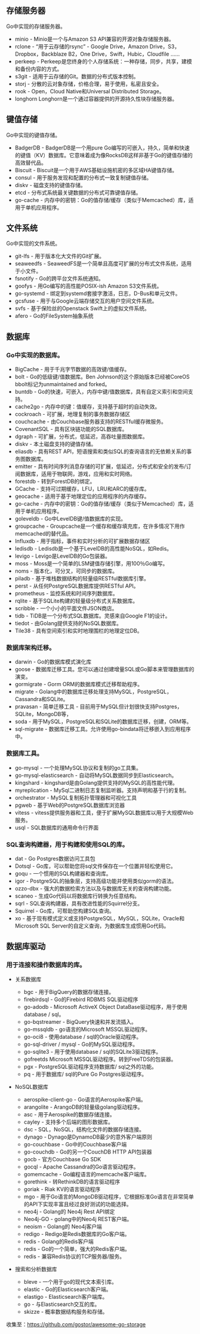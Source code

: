 ## 存储服务器
Go中实现的存储服务器。
- minio - Minio是一个与Amazon S3 API兼容的开源对象存储服务器。
- rclone - “用于云存储的rsync” - Google Drive，Amazon Drive，S3，Dropbox，Backblaze B2，One Drive，Swift，Hubic，Cloudfile ......
- perkeep - Perkeep是您终身的个人存储系统：一种存储，同步，共享，建模和备份内容的方式。
- s3git - 适用于云存储的Git。数据的分布式版本控制。
- storj - 分散的云对象存储，价格合理，易于使用，私密且安全。
- rook - Open，Cloud Native和Universal Distributed Storage。
- longhorn Longhorn是一个通过容器提供的开源持久性块存储服务器。

## 键值存储
Go中实现的键值存储。
- BadgerDB - BadgerDB是一个用pure Go编写的可嵌入，持久，简单和快速的键值（KV）数据库。它意味着成为像RocksDB这样非基于Go的键值存储的高效替代品。
- Biscuit - Biscuit是一个用于AWS基础设施机密的多区域HA键值存储。
- consul - 用于服务发现和配置的分布式一致复制键值存储。
- diskv - 磁盘支持的键值存储。
- etcd - 分布式系统最关键数据的分布式可靠键值存储。
- go-cache - 内存中的密钥：Go的值存储/缓存（类似于Memcached）库，适用于单机应用程序。

## 文件系统
Go中实现的文件系统。
- git-lfs - 用于版本化大文件的Git扩展。
- seaweedfs - SeaweedFS是一个简单且高度可扩展的分布式文件系统，适用于小文件。
- fsnotify - Go的跨平台文件系统通知。
- goofys - 用Go编写的高性能POSIX-ish Amazon S3文件系统。
- go-systemd - 绑定到systemd套接字激活，日志，D-Bus和单元文件。
- gcsfuse - 用于与Google云端存储交互的用户空间文件系统。
- svfs - 基于保险丝的Openstack Swift上的虚拟文件系统。
- afero - Go的FileSystem抽象系统

## 数据库
### Go中实现的数据库。
- BigCache - 用于千兆字节数据的高效键/值缓存。
- bolt - Go的低级键/值数据库。Ben Johnson的这个原始版本已经被CoreOS bbolt标记为unmaintained and forked。
- buntdb - Go的快速，可嵌入，内存中键/值数据库，具有自定义索引和空间支持。
- cache2go - 内存中的键：值缓存，支持基于超时的自动失效。
- cockroach - 可扩展，地理复制的事务数据存储区
- couchcache - 由Couchbase服务器支持的RESTful缓存微服务。
- CovenantSQL - 具有区块链功能的SQL数据库。
- dgraph - 可扩展，分布式，低延迟，高吞吐量图数据库。
- diskv - 本土磁盘支持的键值存储。
- eliasdb - 具有REST API，短语搜索和类似SQL的查询语言的无依赖关系的事务图数据库。
- emitter - 具有时间序列消息存储的可扩展，低延迟，分布式和安全的发布/订阅数据库，适用于物联网，游戏，应用和实时网络。
- forestdb - 转到ForestDB的绑定。
- GCache - 支持可过期缓存，LFU，LRU和ARC的缓存库。
- geocache - 适用于基于地理定位的应用程序的内存缓存。
- go-cache - 内存中的密钥：Go的值存储/缓存（类似于Memcached）库，适用于单机应用程序。
- goleveldb - Go中LevelDB键/值数据库的实现。
- groupcache - Groupcache是​​一个缓存和缓存填充库，在许多情况下用作memcached的替代品。
- Influxdb - 用于指标，事件和实时分析的可扩展数据存储区
- ledisdb - Ledisdb是一个基于LevelDB的高性能NoSQL，如Redis。
- levigo - Levigo是LevelDB的Go包装器。
- moss - Moss是一个简单的LSM键值存储引擎，用100％Go编写。
- noms - 版本化，可分叉，可同步的数据库。
- piladb - 基于堆栈数据结构的轻量级RESTful数据库引擎。
- perst - 从任何PostgreSQL数据库提供RESTful API。
- prometheus - 监控系统和时间序列数据库。
- rqlite - 基于SQLite构建的轻量级分布式关系数据库。
- scribble - 一个小小的平面文件JSON商店。
- tidb - TiDB是一个分布式SQL数据库。灵感来自Google F1的设计。
- tiedot - 由Golang提供支持的NoSQL数据库。
- Tile38 - 具有空间索引和实时地理围栏的地理定位DB。

### 数据库架构迁移。
- darwin - Go的数据库模式演化库
- goose - 数据库迁移工具。您可以通过创建增量SQL或Go脚本来管理数据库的演变。
- gormigrate - Gorm ORM的数据库模式迁移帮助程序。
- migrate - Golang中的数据库迁移处理支持MySQL，PostgreSQL，Cassandra和SQLite。
- pravasan - 简单迁移工具 - 目前用于MySQL但计划很快支持Postgres，SQLite，MongoDB等，
- soda - 用于MySQL，PostgreSQL和SQLite的数据库迁移，创建，ORM等。
- sql-migrate - 数据库迁移工具。允许使用go-bindata将迁移嵌入到应用程序中。

### 数据库工具。
- go-mysql - 一个处理MySQL协议和复制的go工具集。
- go-mysql-elasticsearch - 自动将MySQL数据同步到Elasticsearch。
- kingshard - kingshard是由Golang提供支持的MySQL的高性能代理。
- myreplication - MySql二进制日志复制监听器。支持声明和基于行的复制。
- orchestrator - MySQL复制拓扑管理器和可视化工具
- pgweb - 基于Web的PostgreSQL数据库浏览器
- vitess - vitess提供服务器和工具，便于扩展MySQL数据库以用于大规模Web服务。
- usql - SQL数据库的通用命令行界面

### SQL查询构建器，用于构建和使用SQL的库。
- dat - Go Postgres数据访问工具包
- Dotsql - Go库，可以帮助您将sql文件保存在一个位置并轻松使用它。
- goqu - 一个惯用的SQL构建器和查询库。
- igor - PostgreSQL的抽象层，支持高级功能并使用类似gorm的语法。
- ozzo-dbx - 强大的数据检索方法以及与数据库无关的查询构建功能。
- scaneo - 生成Go代码以将数据库行转换为任意结构。
- sqrl - SQL查询构建器，具有改进性能的Squirrel分支。
- Squirrel - Go库，可帮助您构建SQL查询。
- xo - 基于现有模式定义或支持PostgreSQL，MySQL，SQLite，Oracle和Microsoft SQL Server的自定义查询，为数据库生成惯用Go代码。

## 数据库驱动
### 用于连接和操作数据库的库。

- 关系数据库

  - bgc - 用于BigQuery的数据存储连接。
  - firebirdsql - Go的Firebird RDBMS SQL驱动程序
  - go-adodb - Microsoft ActiveX Object DataBase驱动程序，用于使用database / sql。
  - go-bqstreamer - BigQuery快速和并发流插入。
  - go-mssqldb - go语言的Microsoft MSSQL驱动程序。
  - go-oci8 - 使用database / sql的Oracle驱动程序。
  - go-sql-driver / mysql - Go的MySQL驱动程序。
  - go-sqlite3 - 用于使用database / sql的SQLite3驱动程序。
  - gofreetds Microsoft MSSQL驱动程序。转到FreeTDS的包装器。
  - pgx - PostgreSQL驱动程序支持数据库/ sql之外的功能。
  - pq - 用于数据库/ sql的Pure Go Postgres驱动程序。

- NoSQL数据库
  - aerospike-client-go - Go语言的Aerospike客户端。
  - arangolite - ArangoDB的轻量级golang驱动程序。
  - asc - 用于Aerospike的数据存储连接。
  - cayley - 支持多个后端的图形数据库。
  - dsc - SQL，NoSQL，结构化文件的数据存储连接。
  - dynago - Dynago是DynamoDB最少的意外客户端原则
  - go-couchbase - Go中的Couchbase客户端
  - go-couchdb - Go的另一个CouchDB HTTP API包装器
  - gocb - 官方Couchbase Go SDK
  - gocql - Apache Cassandra的Go语言驱动程序。
  - gomemcache - Go编程语言的memcache客户端库。
  - gorethink - 转RethinkDB的语言驱动程序
  - goriak - Riak KV的语言驱动程序
  - mgo - 用于Go语言的MongoDB驱动程序，它根据标准Go语言在非常简单的API下实现丰富且经过良好测试的功能选择。
  - neo4j - Golang的 Neo4j Rest API绑定
  - Neo4j-GO - golang中的Neo4j REST客户端。
  - neoism - Golang的 Neo4j客户端
  - redigo - Redigo是Redis数据库的Go客户端。
  - redis - Golang的Redis客户端
  - redis - Go的一个简单，强大的Redis客户端。
  - redis - 兼容Redis协议的TCP服务器/服务。

- 搜索和分析数据库
  - bleve - 一个用于go的现代文本索引库。
  - elastic - Go的Elasticsearch客户端。
  - elastigo - Elasticsearch客户端库。
  - go - 与Elasticsearch交互的库。
  - skizze - 概率数据结构服务和存储。
  
收集至：https://github.com/gostor/awesome-go-storage
